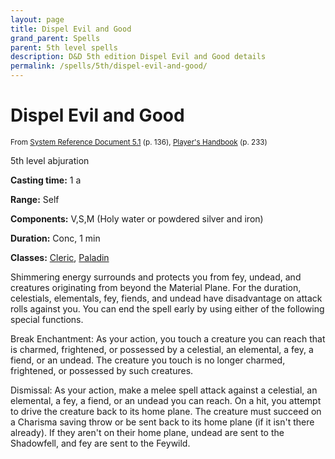 ```yaml
---
layout: page
title: Dispel Evil and Good
grand_parent: Spells
parent: 5th level spells 
description: D&D 5th edition Dispel Evil and Good details
permalink: /spells/5th/dispel-evil-and-good/
---
```


# Dispel Evil and Good

<small>From <a target="_blank" href="https://media.wizards.com/2016/downloads/DND/SRD-OGL_V5.1.pdf">System Reference Document 5.1</a> (p. 136), <a target="_blank" href="https://dnd.wizards.com/products/tabletop-games/rpg-products/rpg_playershandbook">Player's Handbook</a> (p. 233)</small>


5th level abjuration

**Casting time:** 1 a

**Range:** Self

**Components:** V,S,M (Holy water or powdered silver and iron)

**Duration:** Conc, 1 min

**Classes:** [Cleric](/classes/cleric/), [Paladin](/classes/paladin/)

Shimmering energy surrounds and protects you from fey, undead, and creatures originating from beyond the Material Plane. For the duration, celestials, elementals, fey, fiends, and undead have disadvantage on attack rolls against you. You can end the spell early by using either of the following special functions.

   Break Enchantment: As your action, you touch a creature you can reach that is charmed, frightened, or possessed by a celestial, an elemental, a fey, a fiend, or an undead. The creature you touch is no longer charmed, frightened, or possessed by such creatures.

   Dismissal: As your action, make a melee spell attack against a celestial, an elemental, a fey, a fiend, or an undead you can reach. On a hit, you attempt to drive the creature back to its home plane. The creature must succeed on a Charisma saving throw or be sent back to its home plane (if it isn't there already). If they aren't on their home plane, undead are sent to the Shadowfell, and fey are sent to the Feywild.